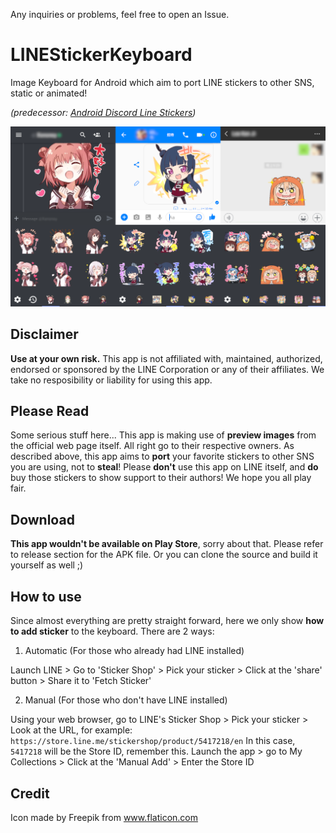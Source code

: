 Any inquiries or problems, feel free to open an Issue.

# LINEStickerKeyboard
Image Keyboard for Android which aim to port LINE stickers to other SNS, static or animated! 

_(predecessor: [Android Discord Line Stickers](https://github.com/jeffshee/ad-linestickers))_

![preview.png](preview.png)

## Disclaimer
**Use at your own risk.** This app is not affiliated with, maintained, authorized, endorsed or sponsored by the LINE Corporation or any of their affiliates. We take no resposibility or liability for using this app.

## Please Read
Some serious stuff here... This app is making use of **preview images** from the official web page itself. All right go to their respective owners. As described above, this app aims to **port** your favorite stickers to other SNS you are using, not to **steal**! Please **don't** use this app on LINE itself, and **do** buy those stickers to show support to their authors! We hope you all play fair. 

## Download
**This app wouldn't be available on Play Store**, sorry about that. Please refer to release section for the APK file. Or you can clone the source and build it yourself as well ;)

## How to use
Since almost everything are pretty straight forward, here we only show **how to add sticker** to the keyboard. There are 2 ways:
1. Automatic (For those who already had LINE installed)

Launch LINE > Go to 'Sticker Shop' > Pick your sticker > Click at the 'share' button > Share it to 'Fetch Sticker'

2. Manual (For those who don't have LINE installed)

Using your web browser, go to LINE's Sticker Shop > Pick your sticker > Look at the URL, for example: `https://store.line.me/stickershop/product/5417218/en` In this case, `5417218` will be the Store ID, remember this. Launch the app > go to My Collections > Click at the 'Manual Add' > Enter the Store ID

## Credit
Icon made by Freepik from www.flaticon.com 
